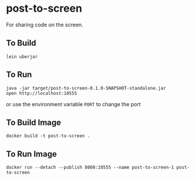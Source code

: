 # post-to-screen

For sharing code on the screen.

## To Build

```shell
lein uberjar
````

## To Run

```shell
java -jar target/post-to-screen-0.1.0-SNAPSHOT-standalone.jar
open http://localhost:10555
````

or use the environment variable `PORT` to change the port

## To Build Image

```shell
docker build -t post-to-screen .
````

## To Run Image

```shell
docker run --detach --publish 8000:10555 --name post-to-screen-1 post-to-screen
````
